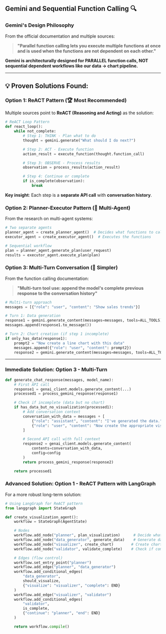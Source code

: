 <!--
SPDX-License-Identifier: CC-BY-SA-4.0
Copyright © 2025 github.com/dtiberio
-->

## **Gemini and Sequential Function Calling 🔍**

### **Gemini's Design Philosophy**

From the official documentation and multiple sources:

> **"Parallel function calling lets you execute multiple functions at once and is used when the functions are not dependent on each other."**

**Gemini is architecturally designed for PARALLEL function calls, NOT sequential dependent workflows like our data → chart pipeline.**

---

## **💡 Proven Solutions Found:**

### **Option 1: ReACT Pattern** (🏆 Most Recommended)

Multiple sources point to **ReACT (Reasoning and Acting)** as the solution:

```python
# ReACT Loop Pattern
def react_loop():
    while not_complete:
        # Step 1: THINK - Plan what to do
        thought = gemini.generate("What should I do next?")

        # Step 2: ACT - Execute function
        action_result = execute_function(thought.function_call)

        # Step 3: OBSERVE - Process results
        observation = process_results(action_result)

        # Step 4: Continue or complete
        if is_complete(observation):
            break
```

**Key insight**: Each step is a **separate API call** with **conversation history**.

### **Option 2: Planner-Executor Pattern** (🥈 Multi-Agent)

From the research on multi-agent systems:

```python
# Two separate agents
planner_agent = create_planner_agent()  # Decides what functions to call
executor_agent = create_executor_agent()  # Executes the functions

# Sequential workflow
plan = planner_agent.generate_plan(user_request)
results = executor_agent.execute_plan(plan)
```

### **Option 3: Multi-Turn Conversation** (🥉 Simpler)

From the function calling documentation:

> **"Multi-turn tool use: append the model's complete previous response to the conversation history"**

```python
# Multi-turn approach
messages = [{"role": "user", "content": "Show sales trends"}]

# Turn 1: Data generation
response1 = gemini.generate_content(messages=messages, tools=ALL_TOOLS)
messages.append(response1.to_message())

# Turn 2: Chart creation (if step 1 incomplete)
if only_has_data(response1):
    prompt2 = "Now create a line chart with this data"
    messages.append({"role": "user", "content": prompt2})
    response2 = gemini.generate_content(messages=messages, tools=ALL_TOOLS)
```

---

### **Immediate Solution: Option 3 - Multi-Turn**

```python
def generate_chat_response(messages, model_name):
    # First API call
    response1 = genai_client.models.generate_content(...)
    processed1 = process_gemini_response(response1)

    # Check if incomplete (data but no chart)
    if has_data_but_no_visualization(processed1):
        # Add conversation context
        conversation_with_data = messages + [
            {"role": "assistant", "content": "I've generated the data."},
            {"role": "user", "content": "Now create the appropriate visualization using this data."}
        ]

        # Second API call with full context
        response2 = genai_client.models.generate_content(
            contents=conversation_with_data,
            config=config
        )
        return process_gemini_response(response2)

    return processed1
```

### **Advanced Solution: Option 1 - ReACT Pattern with LangGraph**

For a more robust long-term solution:

```python
# Using LangGraph for ReACT pattern
from langgraph import StateGraph

def create_visualization_agent():
    workflow = StateGraph(AgentState)

    # Nodes
    workflow.add_node("planner", plan_visualization)      # Decide what data + chart needed
    workflow.add_node("data_generator", generate_data)    # Generate data
    workflow.add_node("visualizer", create_chart)        # Create chart
    workflow.add_node("validator", validate_complete)    # Check if complete

    # Edges (flow control)
    workflow.set_entry_point("planner")
    workflow.add_edge("planner", "data_generator")
    workflow.add_conditional_edges(
        "data_generator",
        should_visualize,
        {"visualize": "visualizer", "complete": END}
    )
    workflow.add_edge("visualizer", "validator")
    workflow.add_conditional_edges(
        "validator",
        is_complete,
        {"continue": "planner", "end": END}
    )

    return workflow.compile()
```
